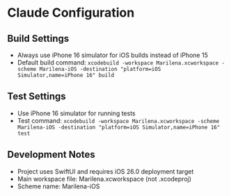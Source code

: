 # Claude Configuration

## Build Settings
- Always use iPhone 16 simulator for iOS builds instead of iPhone 15
- Default build command: `xcodebuild -workspace Marilena.xcworkspace -scheme Marilena-iOS -destination "platform=iOS Simulator,name=iPhone 16" build`

## Test Settings  
- Use iPhone 16 simulator for running tests
- Test command: `xcodebuild -workspace Marilena.xcworkspace -scheme Marilena-iOS -destination "platform=iOS Simulator,name=iPhone 16" test`

## Development Notes
- Project uses SwiftUI and requires iOS 26.0 deployment target
- Main workspace file: Marilena.xcworkspace (not .xcodeproj)
- Scheme name: Marilena-iOS